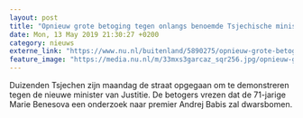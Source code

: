 ```yaml
---
layout: post
title: "Opnieuw grote betoging tegen onlangs benoemde Tsjechische minister"
date: Mon, 13 May 2019 21:30:27 +0200
category: nieuws
externe_link: "https://www.nu.nl/buitenland/5890275/opnieuw-grote-betoging-tegen-onlangs-benoemde-tsjechische-minister.html"
feature_image: "https://media.nu.nl/m/33mxs3garcaz_sqr256.jpg/opnieuw-grote-betoging-tegen-onlangs-benoemde-tsjechische-minister.jpg"
---
```


Duizenden Tsjechen zijn maandag de straat opgegaan om te demonstreren tegen de nieuwe minister van Justitie. De betogers vrezen dat de 71-jarige Marie Benesova een onderzoek naar premier Andrej Babis zal dwarsbomen.
